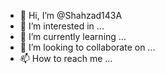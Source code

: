 - 👋 Hi, I’m @Shahzad143A
- 👀 I’m interested in ...
- 🌱 I’m currently learning ...
- 💞️ I’m looking to collaborate on ...
- 📫 How to reach me ...

<!---
Shahzad143A/Shahzad143A is a ✨ special ✨ repository because its `README.md` (this file) appears on your GitHub profile.
You can click the Preview link to take a look at your changes.
--->

